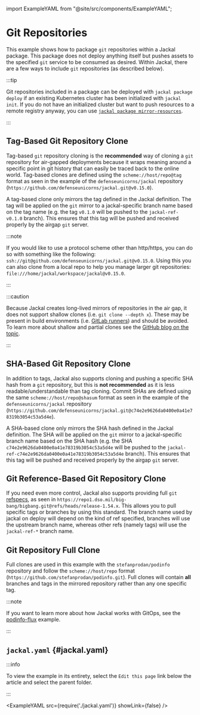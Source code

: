 import ExampleYAML from "@site/src/components/ExampleYAML";

# Git Repositories

This example shows how to package `git` repositories within a Jackal package.  This package does not deploy anything itself but pushes assets to the specified `git` service to be consumed as desired.  Within Jackal, there are a few ways to include `git` repositories (as described below).

:::tip

Git repositories included in a package can be deployed with `jackal package deploy` if an existing Kubernetes cluster has been initialized with `jackal init`.  If you do not have an initialized cluster but want to push resources to a remote registry anyway, you can use [`jackal package mirror-resources`](./../../docs/2-the-jackal-cli/100-cli-commands/jackal_package_mirror-resources.md).

:::

## Tag-Based Git Repository Clone

Tag-based `git` repository cloning is the **recommended** way of cloning a `git` repository for air-gapped deployments because it wraps meaning around a specific point in git history that can easily be traced back to the online world. Tag-based clones are defined using the `scheme://host/repo@tag` format as seen in the example of the `defenseunicorns/jackal` repository (`https://github.com/defenseunicorns/jackal.git@v0.15.0`).

A tag-based clone only mirrors the tag defined in the Jackal definition. The tag will be applied on the `git` mirror to a jackal-specific branch name based on the tag name (e.g. the tag `v0.1.0` will be pushed to the `jackal-ref-v0.1.0` branch).  This ensures that this tag will be pushed and received properly by the airgap `git` server.

:::note

If you would like to use a protocol scheme other than http/https, you can do so with something like the following: `ssh://git@github.com/defenseunicorns/jackal.git@v0.15.0`.  Using this you can also clone from a local repo to help you manage larger git repositories: `file:///home/jackal/workspace/jackal@v0.15.0`.

:::

:::caution

Because Jackal creates long-lived mirrors of repositories in the air gap, it does not support shallow clones (i.e. `git clone --depth x`).  These may be present in build environments (i.e. [GitLab runners](https://github.com/defenseunicorns/jackal/issues/1698)) and should be avoided.  To learn more about shallow and partial clones see the [GitHub blog on the topic](https://github.blog/2020-12-21-get-up-to-speed-with-partial-clone-and-shallow-clone).

:::

## SHA-Based Git Repository Clone

In addition to tags, Jackal also supports cloning and pushing a specific SHA hash from a `git` repository, but this is **not recommended** as it is less readable/understandable than tag cloning.  Commit SHAs are defined using the same `scheme://host/repo@shasum` format as seen in the example of the `defenseunicorns/jackal` repository (`https://github.com/defenseunicorns/jackal.git@c74e2e9626da0400e0a41e78319b3054c53a5d4e`).

A SHA-based clone only mirrors the SHA hash defined in the Jackal definition. The SHA will be applied on the `git` mirror to a jackal-specific branch name based on the SHA hash (e.g. the SHA `c74e2e9626da0400e0a41e78319b3054c53a5d4e` will be pushed to the `jackal-ref-c74e2e9626da0400e0a41e78319b3054c53a5d4e` branch).  This ensures that this tag will be pushed and received properly by the airgap `git` server.

## Git Reference-Based Git Repository Clone

If you need even more control, Jackal also supports providing full `git` [refspecs](https://git-scm.com/book/en/v2/Git-Internals-The-Refspec), as seen in `https://repo1.dso.mil/big-bang/bigbang.git@refs/heads/release-1.54.x`.  This allows you to pull specific tags or branches by using this standard.  The branch name used by jackal on deploy will depend on the kind of ref specified, branches will use the upstream branch name, whereas other refs (namely tags) will use the `jackal-ref-*` branch name.

## Git Repository Full Clone

Full clones are used in this example with the `stefanprodan/podinfo` repository and follow the `scheme://host/repo` format (`https://github.com/stefanprodan/podinfo.git`). Full clones will contain **all** branches and tags in the mirrored repository rather than any one specific tag.

:::note

If you want to learn more about how Jackal works with GitOps, see the [podinfo-flux](../podinfo-flux/) example.

:::

## `jackal.yaml` {#jackal.yaml}

:::info

To view the example in its entirety, select the `Edit this page` link below the article and select the parent folder.

:::

<ExampleYAML src={require('./jackal.yaml')} showLink={false} />
